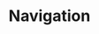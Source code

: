 ---
slug: navigation-smartcat
title: Navigation
category: smartcatalog
subcategory: argument
sort: 1
icon: smile-o
description: Notre priorité est d'offrir la meilleure experience à chacun de vos acheteurs, prospects et clients finaux quand ils sont sur votre site web afin de décupler vos ventes sans E-commerce.
argument: yes
---